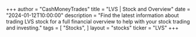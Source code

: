 +++
author = "CashMoneyTrades"
title = "LVS | Stock and Overview"
date = "2024-01-12T10:00:00"
description = "Find the latest information about trading LVS stock for a full financial overview to help with your stock trading and investing."
tags = [
   "Stocks",
]
layout = "stocks"
ticker = "LVS"
+++
